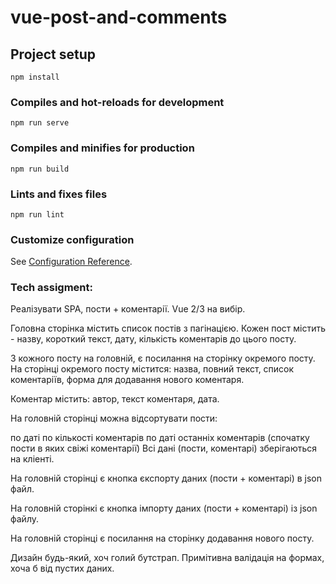 # vue-post-and-comments

## Project setup
```
npm install
```

### Compiles and hot-reloads for development
```
npm run serve
```

### Compiles and minifies for production
```
npm run build
```

### Lints and fixes files
```
npm run lint
```

### Customize configuration
See [Configuration Reference](https://cli.vuejs.org/config/).

### Tech assigment:
Реалізувати SPA, пости + коментарії. Vue 2/3 на вибір.

Головна сторінка містить список постів з пагінацією. Кожен пост містить - назву, короткий текст, дату, кількість коментарів до цього посту.

З кожного посту на головній, є посилання на сторінку окремого посту. На сторінці окремого посту містится: назва, повний текст, список коментаріїв, форма для додавання нового коментаря.

Коментар містить: автор, текст коментаря, дата.

На головній сторінці можна відсортувати пости:

по даті
по кількості коментарів
по даті останніх коментарів (спочатку пости в яких свіжі коментарії)
Всі дані (пости, коментарі) зберігаються на кліенті.

На головній сторінці є кнопка єкспорту даних (пости + коментарі) в json файл.

На головній сторінкі є кнопка імпорту даних (пости + коментарі) із json файлу.

На головній сторінці є посилання на сторінку додавання нового посту.

Дизайн будь-який, хоч голий бутстрап. Примітивна валідація на формах, хоча б від пустих даних.
